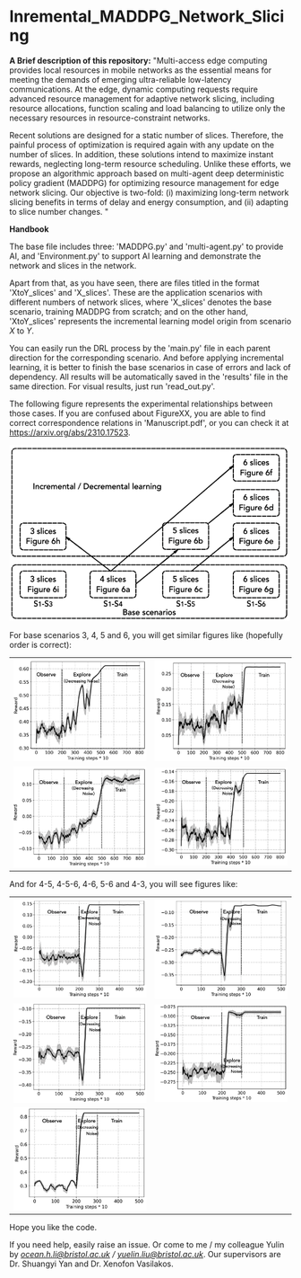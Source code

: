 # Inremental_MADDPG_Network_Slicing

**A Brief description of this repository:** "Multi-access edge computing provides local resources in mobile networks as the essential means for meeting the demands of emerging ultra-reliable low-latency communications. At the edge, dynamic computing requests require advanced resource management for adaptive network slicing, including resource allocations, function scaling and load balancing to utilize only the necessary resources in resource-constraint networks. 

Recent solutions are designed for a static number of slices. Therefore, the painful process of optimization is required again with any update on the number of slices. In addition, these solutions intend to maximize instant rewards, neglecting long-term resource scheduling. Unlike these efforts, we propose an algorithmic approach based on multi-agent deep deterministic policy gradient (MADDPG) for optimizing resource management for edge network slicing. Our objective is two-fold: (i) maximizing long-term network slicing benefits in terms of delay and energy consumption, and (ii) adapting to slice number changes. "

**Handbook** 

The base file includes three: 'MADDPG.py' and 'multi-agent.py' to provide AI, and 'Environment.py' to support AI learning and demonstrate the network and slices in the network.

Apart from that, as you have seen, there are files titled in the format 'XtoY_slices' and 'X_slices'. These are the application scenarios with different numbers of network slices, where 'X_slices' denotes the base scenario, training MADDPG from scratch; and on the other hand, 'XtoY_slices' represents the incremental learning model origin from scenario *X* to *Y*. 

You can easily run the DRL process by the 'main.py' file in each parent direction for the corresponding scenario. And before applying incremental learning, it is better to finish the base scenarios in case of errors and lack of dependency. All results will be automatically saved in the 'results' file in the same direction. For visual results, just run 'read_out.py'.

The following figure represents the experimental relationships between those cases. If you are confused about FigureXX, you are able to find correct correspondence relations in 'Manuscript.pdf', or you can check it at https://arxiv.org/abs/2310.17523.

<img src="./Figures/relations.png" width="500" />

For base scenarios 3, 4, 5 and 6, you will get similar figures like (hopefully order is correct):

<table>
    <tr>
        <td><img src="./Figures/3.png" width="400" /></td>
        <td><img src="./Figures/4.png" width="400" /></td>
    </tr>
    <tr>
        <td><img src="./Figures/5.png" width="400" /></td>
        <td><img src="./Figures/6.png" width="400" /></td>
    </tr>
</table>

And for 4-5, 4-5-6, 4-6, 5-6 and 4-3, you will see figures like:

<table>
    <tr>
        <td><img src="./Figures/4-5.png" width="400" /></td>
        <td><img src="./Figures/4-5-6.png" width="400" /></td>
    </tr>
    <tr>
        <td><img src="./Figures/4-6.png" width="400" /></td>
        <td><img src="./Figures/5-6.png" width="400" /></td>
    </tr>
    <tr>
        <td><img src="./Figures/4-3.png" width="400" /></td>
        <td></td>
    </tr>
</table>

Hope you like the code.

If you need help, easily raise an issue. Or come to me / my colleague Yulin by *ocean.h.li@bristol.ac.uk / yuelin.liu@bristol.ac.uk*.
Our supervisors are Dr. Shuangyi Yan and Dr. Xenofon Vasilakos.

